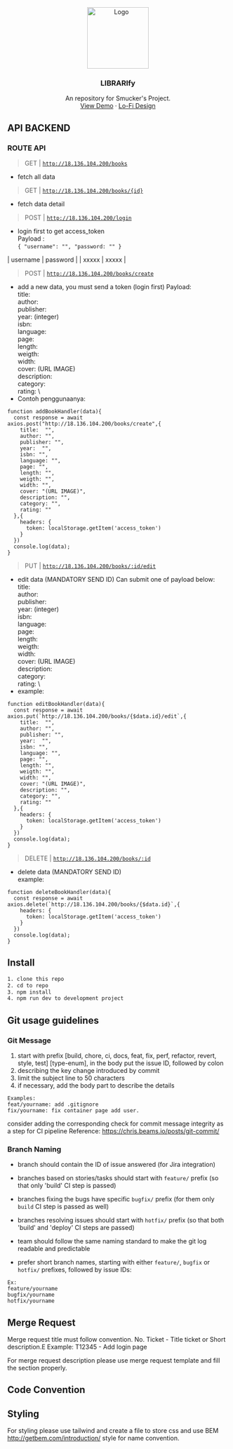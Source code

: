<div align="center">
  <a href="#">
    <img src="/logo.png" alt="Logo" width="140">
  </a>

  <h3 align="center">LIBRARIfy</h3>

  <p align="center">
    An repository for Smucker's Project.
    <br />
    <a href="https://librarify-app.netlify.app/">View Demo</a>
    ·
    <a href="https://www.figma.com/file/YMn8ypqccVsQM8L52EVhJ6/KE?node-id=62-2&t=NqyudprrypWCrqbc-0">Lo-Fi Design</a>
  </p>
</div>

## API BACKEND
### ROUTE API
> GET | [`http://18.136.104.200/books`](http://18.136.104.200/books)
- fetch all data
> GET | [`http://18.136.104.200/books/{id}`](http://18.136.104.200/books/{id})
- fetch data detail
> POST | [`http://18.136.104.200/login`](http://18.136.104.200/books/{id})
- login first to get access_token \
Payload : \
`{
  "username": "",
  "password: ""
}`



| username | password |
| xxxxx | xxxxx |

> POST | [`http://18.136.104.200/books/create`](http://18.136.104.200/books/create)
- add a new data, you must send a token (login first)
Payload: \
title: \
author: \
publisher: \
year: (integer) \
isbn: \
language: \
page: \
length: \
weigth: \
width: \
cover: (URL IMAGE) \
description: \
category: \
rating: \
- Contoh penggunaanya:
```
function addBookHandler(data){
  const response = await axios.post("http://18.136.104.200/books/create",{
    title:  "",
    author: "",
    publisher: "",
    year:  "",
    isbn: "",
    language: "",
    page: "",
    length: "",
    weigth: "",
    width: "",
    cover: "(URL IMAGE)",
    description: "",
    category: "",
    rating: ""
  },{
    headers: {
      token: localStorage.getItem('access_token')
    }
  })
  console.log(data);
}
```
> PUT | [`http://18.136.104.200/books/:id/edit`](http://18.136.104.200/books/:id/edit)
- edit data (MANDATORY SEND ID)
Can submit one of payload below: \
title: \
author: \
publisher: \
year: (integer) \
isbn: \
language: \
page: \
length: \
weigth: \
width: \
cover: (URL IMAGE) \
description: \
category: \
rating: \
- example: 
```
function editBookHandler(data){
  const response = await axios.put(`http://18.136.104.200/books/{$data.id}/edit`,{
    title:  "",
    author: "",
    publisher: "",
    year:  "",
    isbn: "",
    language: "",
    page: "",
    length: "",
    weigth: "",
    width: "",
    cover: "(URL IMAGE)",
    description: "",
    category: "",
    rating: ""
  },{
    headers: {
      token: localStorage.getItem('access_token')
    }
  })
  console.log(data);
}
```
> DELETE | [`http://18.136.104.200/books/:id`](http://18.136.104.200/books/:id)
- delete data (MANDATORY SEND ID) \
example:
```
function deleteBookHandler(data){
  const response = await axios.delete(`http://18.136.104.200/books/{$data.id}`,{
    headers: {
      token: localStorage.getItem('access_token')
    }
  })
  console.log(data);
}
```



## Install

```bash
1. clone this repo
2. cd to repo
3. npm install
4. npm run dev to development project
```

## Git usage guidelines
### Git Message

1) start with prefix [build, chore, ci, docs, feat, fix, perf, refactor, revert, style, test] [type-enum], in the body put the issue ID, followed by colon
2) describing the key change introduced by commit
3) limit the subject line to 50 characters
4) if necessary, add the body part to describe the details

```
Examples:
feat/yourname: add .gitignore
fix/yourname: fix container page add user.
```

consider adding the corresponding check for commit message integrity as a step for CI pipeline
Reference: https://chris.beams.io/posts/git-commit/

### Branch Naming
- branch should contain the ID of issue answered (for Jira integration)
- branches based on stories/tasks should start with `feature/` prefix (so that only 'build' CI step is passed)
- branches fixing the bugs have specific `bugfix/` prefix (for them only `build` CI step is passed as well)
- branches resolving issues should start with `hotfix/` prefix (so that both 'build' and 'deploy' CI steps are passed)
- team should follow the same naming standard to make the git log readable and predictable

- prefer short branch names, starting with either `feature/`, `bugfix` or `hotfix/` prefixes, followed by issue IDs:
```
Ex:
feature/yourname
bugfix/yourname
hotfix/yourname
```
## Merge Request
Merge request title must follow convention. No. Ticket - Title ticket or Short description.E
Example: T12345 - Add login page

For merge request description please use merge request template and fill the section properly.

## Code Convention

## Styling
For styling please use tailwind and create a file to store css and use BEM http://getbem.com/introduction/ style for name convention.

